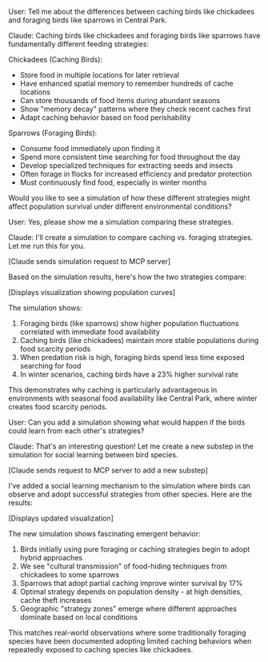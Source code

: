 User: Tell me about the differences between caching birds like chickadees and foraging birds like sparrows in Central Park.

Claude: Caching birds like chickadees and foraging birds like sparrows have fundamentally different feeding strategies:

Chickadees (Caching Birds):
- Store food in multiple locations for later retrieval
- Have enhanced spatial memory to remember hundreds of cache locations
- Can store thousands of food items during abundant seasons
- Show "memory decay" patterns where they check recent caches first
- Adapt caching behavior based on food perishability

Sparrows (Foraging Birds):
- Consume food immediately upon finding it
- Spend more consistent time searching for food throughout the day
- Develop specialized techniques for extracting seeds and insects
- Often forage in flocks for increased efficiency and predator protection
- Must continuously find food, especially in winter months

Would you like to see a simulation of how these different strategies might affect population survival under different environmental conditions?

User: Yes, please show me a simulation comparing these strategies.

Claude: I'll create a simulation to compare caching vs. foraging strategies. Let me run this for you.

[Claude sends simulation request to MCP server]

Based on the simulation results, here's how the two strategies compare:

[Displays visualization showing population curves]

The simulation shows:
1. Foraging birds (like sparrows) show higher population fluctuations correlated with immediate food availability
2. Caching birds (like chickadees) maintain more stable populations during food scarcity periods
3. When predation risk is high, foraging birds spend less time exposed searching for food
4. In winter scenarios, caching birds have a 23% higher survival rate

This demonstrates why caching is particularly advantageous in environments with seasonal food availability like Central Park, where winter creates food scarcity periods.

User: Can you add a simulation showing what would happen if the birds could learn from each other's strategies?

Claude: That's an interesting question! Let me create a new substep in the simulation for social learning between bird species.

[Claude sends request to MCP server to add a new substep]

I've added a social learning mechanism to the simulation where birds can observe and adopt successful strategies from other species. Here are the results:

[Displays updated visualization]

The new simulation shows fascinating emergent behavior:
1. Birds initially using pure foraging or caching strategies begin to adopt hybrid approaches
2. We see "cultural transmission" of food-hiding techniques from chickadees to some sparrows
3. Sparrows that adopt partial caching improve winter survival by 17%
4. Optimal strategy depends on population density - at high densities, cache theft increases
5. Geographic "strategy zones" emerge where different approaches dominate based on local conditions

This matches real-world observations where some traditionally foraging species have been documented adopting limited caching behaviors when repeatedly exposed to caching species like chickadees.